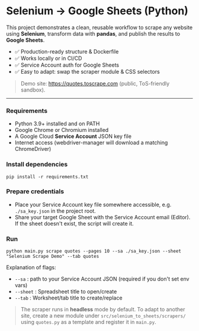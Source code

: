 # Selenium → Google Sheets (Python)

This project demonstrates a clean, reusable workflow to scrape any website using **Selenium**, transform data with **pandas**, and publish the results to **Google Sheets**.

- ✅ Production-ready structure & Dockerfile
- ✅ Works locally or in CI/CD
- ✅ Service Account auth for Google Sheets
- ✅ Easy to adapt: swap the scraper module & CSS selectors

> Demo site: https://quotes.toscrape.com (public, ToS-friendly sandbox).

---

### Requirements
- Python 3.9+ installed and on PATH
- Google Chrome or Chromium installed
- A Google Cloud **Service Account** JSON key file
- Internet access (webdriver-manager will download a matching ChromeDriver)

### Install dependencies
```
pip install -r requirements.txt
```

### Prepare credentials
- Place your Service Account key file somewhere accessible, e.g. `./sa_key.json` in the project root.
- Share your target Google Sheet with the Service Account email (Editor). If the sheet doesn't exist, the script will create it.

### Run
```
python main.py scrape quotes --pages 10 --sa ./sa_key.json --sheet "Selenium Scrape Demo" --tab quotes
```
Explanation of flags:
- `--sa` : path to your Service Account JSON (required if you don't set env vars)
- `--sheet` : Spreadsheet title to open/create
- `--tab` : Worksheet/tab title to create/replace

> The scraper runs in **headless** mode by default. To adapt to another site, create a new module under `src/selenium_to_sheets/scrapers/` using `quotes.py` as a template and register it in `main.py`.
